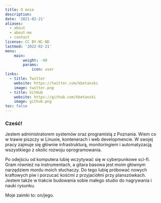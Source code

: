 ```yaml
---
title: O mnie
description:
date: '2021-02-21'
aliases:
  - about
  - about-me
  - contact
license: CC BY-NC-ND
lastmod: '2022-02-21'
menu:
    main: 
        weight: -90
        params:
            icon: user
links:
  - title: Twitter
    website: https://twitter.com/kbetanski
    image: twitter.png
  - title: GitHub
    website: https://github.com/kbetanski
    image: github.png
toc: false
---
```


### Cześć!

Jestem administratorem systemów oraz programistą z Poznania. Wiem co w trawie
piszczy w Linuxie, kontenerach i web developmencie. W swojej pracy zajmuje się
głównie infrastrukturą, monitoringiem i automatyzacją wszystkiego z okolic
rozwoju oprogramowania.

Po odejściu od komputera lubię wczytywać się w cyberpunkowe sci-fi. Gram również
na instrumentach, a gitara basowa jest moim głównym narzędziem mordu moich
słuchaczy. Do tego lubię próbować nowych kraftowych piw i porzucać kośćmi z
przyjaciółmi przy planszówkach. Jestem także w trakcie budowania sobie małego
studio do nagrywania i nauki rysunku.

Moje zaimki to: on/jego.
